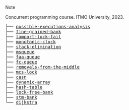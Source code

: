 > [!NOTE]
> Concurrent programming course. ITMO University, 2023.

<pre>
├── <a href="./possible-executions-analysis">possible-executions-analysis</a>
├── <a href="./fine-grained-bank">fine-grained-bank</a>
├── <a href="./lamport-lock-fail">lamport-lock-fail</a>
├── <a href="./monotonic-clock">monotonic-clock</a>
├── <a href="./stack-elimination">stack-elimination</a>
├── <a href="./msqueue">msqueue</a>
├── <a href="./faa-queue">faa-queue</a>
├── <a href="./fc-queue">fc-queue</a>
├── <a href="./removals-from-the-middle">removals-from-the-middle</a>
├── <a href="./mcs-lock">mcs-lock</a>
├── <a href="./casn">casn</a>
├── <a href="./dynamic-array">dynamic-array</a>
├── <a href="./hash-table">hash-table</a>
├── <a href="./lock-free-bank">lock-free-bank</a>
├── <a href="./stm-bank">stm-bank</a>
└── <a href="./dijkstra">dijkstra</a>
</pre>


